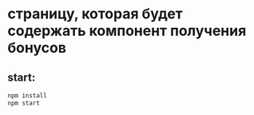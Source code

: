 # страницу, которая будет содержать компонент получения бонусов

## start:

```bash
npm install
npm start
```
